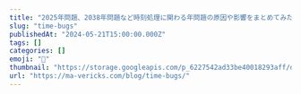 ```yaml
---
title: "2025年問題、2038年問題など時刻処理に関わる年問題の原因や影響をまとめてみた"
slug: "time-bugs"
publishedAt: "2024-05-21T15:00:00.000Z"
tags: []
categories: []
emoji: "🐺"
thumbnail: "https://storage.googleapis.com/p_6227542ad33be40018293aff/d79ac195-853e-4309-aba4-e5156f43bb44/time-bugs.png"
url: "https://ma-vericks.com/blog/time-bugs/"
---
```


